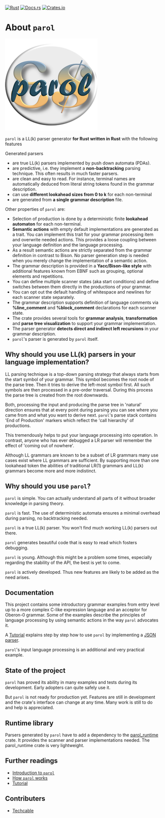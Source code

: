 <!-- markdownlint-disable first-line-h1 -->
[![Rust](https://github.com/jsinger67/parol/actions/workflows/rust.yml/badge.svg)](https://github.com/jsinger67/parol/actions/workflows/rust.yml)
[![Docs.rs](https://docs.rs/parol/badge.svg)](https://docs.rs/parol)
[![Crates.io](https://img.shields.io/crates/v/parol.svg)](https://crates.io/crates/parol)
<!-- markdownlint-enable first-line-h1 -->

# About `parol`

<!-- markdownlint-disable Inline HTML -->
<img src="./logo/Parol.svg" alt="Logo" height=300 with=300>
<!-- markdownlint-enable Inline HTML -->

`parol` is a LL(k) parser generator **for Rust written in Rust** with the following features

Generated parsers

* are true LL(k) parsers implemented by push down automata (PDAs).
* are predictive, i.e. they implement a **non-backtracking** parsing technique. This often results in much faster parsers.
* are clean and easy to read. For instance, terminal names are automatically deduced from literal string tokens found in the grammar description.
* can use **different lookahead sizes from 0 to k** for each non-terminal
* are generated from **a single grammar description** file.

Other properties of `parol` are:

* Selection of production is done by a deterministic finite **lookahead automaton** for each non-terminal.
* **Semantic actions** with empty default implementations are generated as a trait. You can implement this trait for your grammar processing item and overwrite needed actions. This provides a loose coupling between your language definition and the language processing.
* As a result semantic actions are strictly separated from the grammar definition in contrast to Bison. No parser generation step is needed when you merely change the implementation of a semantic action.
* The grammar description is provided in a **Yacc/Bison-like style** with additional features known from EBNF such as grouping, optional elements and repetitions.
* You can define multiple scanner states (aka start conditions) and define switches between them directly in the productions of your grammar.
* You can opt out the default handling of whitespace and newlines for each scanner state separately.
* The grammar description supports definition of language comments via **%line_comment** and **%block_comment** declarations for each scanner state.
* The crate provides several tools for **grammar analysis**, **transformation** and **parse tree visualization** to support your grammar implementation.
* The parser generator **detects direct and indirect left recursions** in your grammar description.
* `parol`'s parser is generated by `parol` itself.

## Why should you use LL(k) parsers in your language implementation?

LL parsing technique is a top-down parsing strategy that always starts from the start symbol of your grammar. This symbol becomes the root node of the parse tree. Then it tries to derive the left-most symbol first. All such symbols are then processed in a pre-order traversal. During this process the parse tree is created from the root downwards.

Both, processing the input and producing the parse tree in 'natural' direction ensures that at every point during parsing you can see where you came from and what you want to derive next. `parol`'s parse stack contains 'End of Production' markers which reflect the 'call hierarchy' of productions.

This tremendously helps to put your language processing into operation. In contrast, anyone who has ever debugged a LR parser will remember the effect of 'coming out of nowhere'.

Although LL grammars are known to be a subset of LR grammars many use cases exist where LL grammars are sufficient. By supporting more than one lookahead token the abilities of traditional LR(1) grammars and LL(k) grammars become more and more indistinct.

## Why should you use `parol`?

`parol` is simple. You can actually understand all parts of it without broader knowledge in parsing theory.

`parol` is fast. The use of deterministic automata ensures a minimal overhead during parsing, no backtracking needed.

`parol` is a true LL(k) parser. You won't find much working LL(k) parsers out there.

`parol` generates beautiful code that is easy to read which fosters debugging.

`parol` is young. Although this might be a problem some times, especially regarding the stability of the API, the best is yet to come.

`parol` is actively developed. Thus new features are likely to be added as the need arises.

## Documentation

This project contains some introductory grammar examples from entry level up to a more complex C-like expression language and an acceptor for Oberon-0 grammar.
Some of the examples describe the principles of language processing by using semantic actions in the way `parol` advocates it.

A [Tutorial](docs/Tutorial.md) explains step by step how to use `parol` by implementing a [JSON parser](https://github.com/jsinger67/json_parser.git).

`parol`'s input language processing is an additional and very practical example.

## State of the project

`parol` has proved its ability in many examples and tests during its development. Early adopters can quite safely use it.

But `parol` is not ready for production yet. Features are still in development and the crate's interface can change at any time. Many work is still to do and help is appreciated.

## Runtime library

Parsers generated by `parol` have to add a dependency to the [parol_runtime](https://crates.io/crates/parol_runtime) crate. It provides the scanner and parser implementations needed. The parol_runtime crate is very lightweight.

## Further readings

* [Introduction to `parol`](docs/Introduction.md)
* [How `parol` works](docs/Approach.md)
* [Tutorial](docs/Tutorial.md)

## Contributers

* [Techcable](https://github.com/Techcable)
